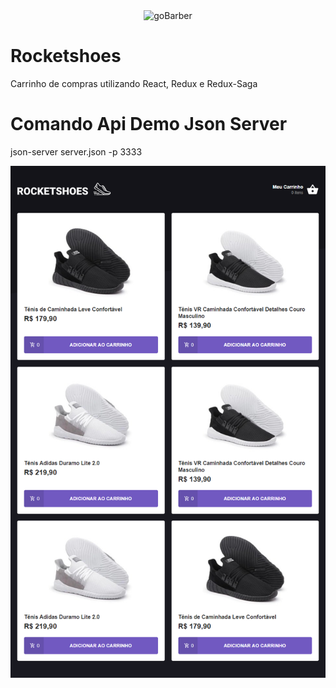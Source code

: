 <p align="center"><img src="https://camo.githubusercontent.com/8c13dc2618dbd7f76d1d574350b98fdee1335ce5/68747470733a2f2f726f636b6574736561742d63646e2e73332d73612d656173742d312e616d617a6f6e6177732e636f6d2f626f6f7463616d702d6865616465722e706e67" alt="goBarber" align="center"/>
   </p>
   
# Rocketshoes
Carrinho de compras utilizando React, Redux e Redux-Saga

# Comando Api Demo Json Server
json-server server.json -p 3333

<img src="https://github.com/greisson182/rocketshoes/blob/master/src/assets/images/print.png?raw=true" />
